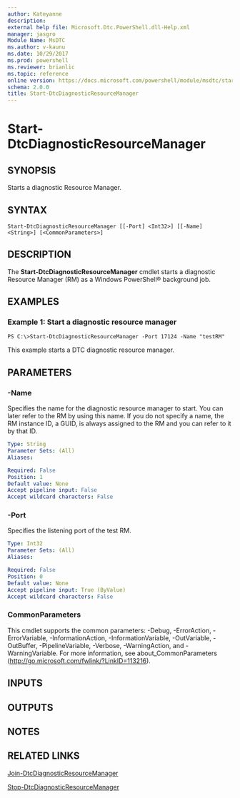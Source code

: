 ```yaml
---
author: Kateyanne
description: 
external help file: Microsoft.Dtc.PowerShell.dll-Help.xml
manager: jasgro
Module Name: MsDTC
ms.author: v-kaunu
ms.date: 10/29/2017
ms.prod: powershell
ms.reviewer: brianlic
ms.topic: reference
online version: https://docs.microsoft.com/powershell/module/msdtc/start-dtcdiagnosticresourcemanager?view=windowsserver2012r2-ps&wt.mc_id=ps-gethelp
schema: 2.0.0
title: Start-DtcDiagnosticResourceManager
---
```


# Start-DtcDiagnosticResourceManager

## SYNOPSIS
Starts a diagnostic Resource Manager.

## SYNTAX

```
Start-DtcDiagnosticResourceManager [[-Port] <Int32>] [[-Name] <String>] [<CommonParameters>]
```

## DESCRIPTION
The **Start-DtcDiagnosticResourceManager** cmdlet starts a diagnostic Resource Manager (RM) as a Windows PowerShell® background job.

## EXAMPLES

### Example 1: Start a diagnostic resource manager
```
PS C:\>Start-DtcDiagnosticResourceManager -Port 17124 -Name "testRM"
```

This example starts a DTC diagnostic resource manager.

## PARAMETERS

### -Name
Specifies the name for the diagnostic resource manager to start.
You can later refer to the RM by using this name.
If you do not specify a name, the RM instance ID, a GUID, is always assigned to the RM and you can refer to it by that ID.

```yaml
Type: String
Parameter Sets: (All)
Aliases: 

Required: False
Position: 1
Default value: None
Accept pipeline input: False
Accept wildcard characters: False
```

### -Port
Specifies the listening port of the test RM.

```yaml
Type: Int32
Parameter Sets: (All)
Aliases: 

Required: False
Position: 0
Default value: None
Accept pipeline input: True (ByValue)
Accept wildcard characters: False
```

### CommonParameters
This cmdlet supports the common parameters: -Debug, -ErrorAction, -ErrorVariable, -InformationAction, -InformationVariable, -OutVariable, -OutBuffer, -PipelineVariable, -Verbose, -WarningAction, and -WarningVariable. For more information, see about_CommonParameters (http://go.microsoft.com/fwlink/?LinkID=113216).

## INPUTS

## OUTPUTS

## NOTES

## RELATED LINKS

[Join-DtcDiagnosticResourceManager](./Join-DtcDiagnosticResourceManager.md)

[Stop-DtcDiagnosticResourceManager](./Stop-DtcDiagnosticResourceManager.md)

